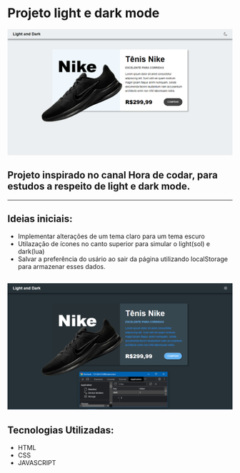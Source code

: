 # Projeto light e dark mode
![](./img/light.png)
## Projeto inspirado no canal Hora de codar, para estudos a respeito de light e dark mode.
---
## Ideias iniciais:
- Implementar alterações de um tema claro para um tema escuro
- Utilazação de ícones no canto superior para simular o light(sol) e dark(lua)
- Salvar a preferência do usário ao sair da página utilizando localStorage para armazenar esses dados.

![](./img/dark.png)
---
## Tecnologias Utilizadas:
- HTML
- CSS
- JAVASCRIPT